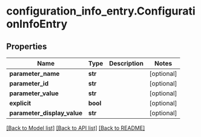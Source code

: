 # configuration_info_entry.ConfigurationInfoEntry

## Properties
Name | Type | Description | Notes
------------ | ------------- | ------------- | -------------
**parameter_name** | **str** |  | [optional] 
**parameter_id** | **str** |  | [optional] 
**parameter_value** | **str** |  | [optional] 
**explicit** | **bool** |  | [optional] 
**parameter_display_value** | **str** |  | [optional] 

[[Back to Model list]](../README.md#documentation-for-models) [[Back to API list]](../README.md#documentation-for-api-endpoints) [[Back to README]](../README.md)


